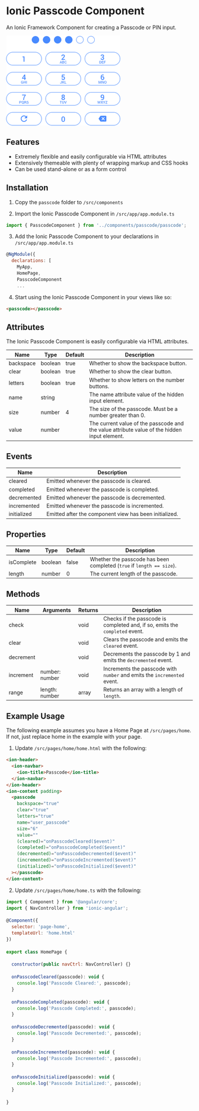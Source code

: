 # Ionic Passcode Component

An Ionic Framework Component for creating a Passcode or PIN input.

![Ionic Passcode Component](screenshot.png)

## Features

* Extremely flexible and easily configurable via HTML attributes
* Extensively themeable with plenty of wrapping markup and CSS hooks
* Can be used stand-alone or as a form control

## Installation

1. Copy the `passcode` folder to `/src/components`

2. Import the Ionic Passcode Component in `/src/app/app.module.ts`

```javascript
import { PasscodeComponent } from '../components/passcode/passcode';
```

3. Add the Ionic Passcode Component to your declarations in `/src/app/app.module.ts`

```javascript
@NgModule({
  declarations: [
    MyApp,
    HomePage,
    PasscodeComponent
    ...
```

4. Start using the Ionic Passcode Component in your views like so:

```html
<passcode></passcode>
```

## Attributes

The Ionic Passcode Component is easily configurable via HTML attributes.

Name      | Type    | Default | Description
--------- | ------- | ------- | -----------
backspace | boolean | true    | Whether to show the backspace button.
clear     | boolean | true    | Whether to show the clear button.
letters   | boolean | true    | Whether to show letters on the number buttons.
name      | string  |         | The name attribute value of the hidden input element.
size      | number  | 4       | The size of the passcode. Must be a number greater than 0.
value     | number  |         | The current value of the passcode and the value attribute value of the hidden input element.

## Events

Name        | Description
----------- | -----------
cleared     | Emitted whenever the passcode is cleared.
completed   | Emitted whenever the passcode is completed.
decremented | Emitted whenever the passcode is decremented.
incremented | Emitted whenever the passcode is incremented.
initialized | Emitted after the component view has been initialized.

## Properties

Name       | Type    | Default | Description
---------- | ------- | ------- | -----------
isComplete | boolean | false   | Whether the passcode has been completed (`true` if `length == size`).
length     | number  | 0       | The current length of the passcode.

## Methods

Name      | Arguments      | Returns | Description
--------- | -------------- | ------- | -----------
check     |                | void    | Checks if the passcode is completed and, if so, emits the `completed` event.
clear     |                | void    | Clears the passcode and emits the `cleared` event.
decrement |                | void    | Decrements the passcode by 1 and emits the `decremented` event.
increment | number: number | void    | Increments the passcode with `number` and emits the `incremented` event.
range     | length: number | array   | Returns an array with a length of `length`.

## Example Usage

The following example assumes you have a Home Page at `/src/pages/home`. If not, just replace home in the example with your page.

1. Update `/src/pages/home/home.html` with the following:

```html
<ion-header>
  <ion-navbar>
    <ion-title>Passcode</ion-title>
  </ion-navbar>
</ion-header>
<ion-content padding>
  <passcode
    backspace="true"
    clear="true"
    letters="true"
    name="user_passcode"
    size="6"
    value=""
    (cleared)="onPasscodeCleared($event)"
    (completed)="onPasscodeCompleted($event)"
    (decremented)="onPasscodeDecremented($event)"
    (incremented)="onPasscodeIncremented($event)"
    (initialized)="onPasscodeInitialized($event)"
  ></passcode>
</ion-content>
```

2. Update `/src/pages/home/home.ts` with the following:

```javascript
import { Component } from '@angular/core';
import { NavController } from 'ionic-angular';

@Component({
  selector: 'page-home',
  templateUrl: 'home.html'
})

export class HomePage {

  constructor(public navCtrl: NavController) {}

  onPasscodeCleared(passcode): void {
    console.log('Passcode Cleared:', passcode);
  }

  onPasscodeCompleted(passcode): void {
    console.log('Passcode Completed:', passcode);
  }

  onPasscodeDecremented(passcode): void {
    console.log('Passcode Decremented:', passcode);
  }

  onPasscodeIncremented(passcode): void {
    console.log('Passcode Incremented:', passcode);
  }

  onPasscodeInitialized(passcode): void {
    console.log('Passcode Initialized:', passcode);
  }

}
```

